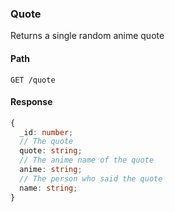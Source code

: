 ### Quote

Returns a single random anime quote

#### Path

```HTTP
GET /quote
```

#### Response

```ts
{
  _id: number;
  // The quote
  quote: string;
  // The anime name of the quote
  anime: string;
  // The person who said the quote
  name: string;
}
```
